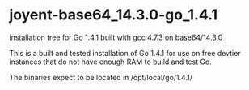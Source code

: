 # joyent-base64_14.3.0-go_1.4.1
installation tree for Go 1.4.1 built with gcc 4.7.3 on base64/14.3.0

This is a built and tested installation of Go 1.4.1 for use on free devtier instances that do not have enough RAM to build and test Go.

The binaries expect to be located in /opt/local/go/1.4.1/
